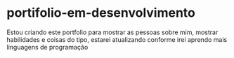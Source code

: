 # portifolio-em-desenvolvimento

Estou criando este portfolio para mostrar as pessoas sobre mim, mostrar habilidades e coisas do tipo, estarei atualizando conforme irei aprendo mais linguagens de programação
